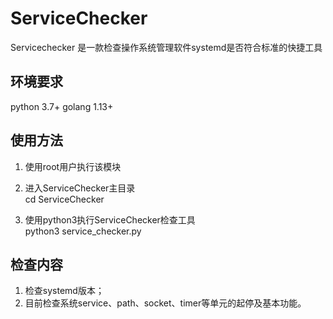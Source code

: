# ServiceChecker
Servicechecker  是一款检查操作系统管理软件systemd是否符合标准的快捷工具
## 环境要求
python 3.7+
golang 1.13+


## 使用方法
1. 使用root用户执行该模块

2. 进入ServiceChecker主目录  
cd ServiceChecker

3. 使用python3执行ServiceChecker检查工具  
python3 service_checker.py

## 检查内容
1. 检查systemd版本；
2. 目前检查系统service、path、socket、timer等单元的起停及基本功能。
